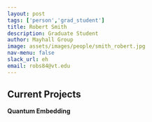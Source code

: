 ```yaml
---
layout: post 
tags: ['person','grad_student']
title: Robert Smith 
description: Graduate Student 
author: Mayhall Group 
image: assets/images/people/smith_robert.jpg
nav-menu: false 
slack_url: eh
email: robs84@vt.edu
---
```


## Current Projects

**Quantum Embedding**

